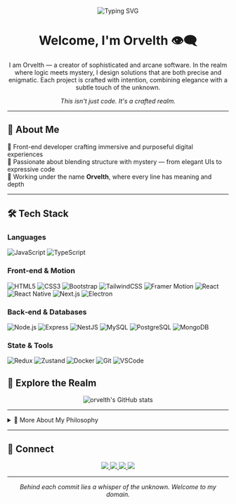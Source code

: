 <p align="center">
  <img src="https://readme-typing-svg.demolab.com?font=Fira+Code&size=22&pause=1000&color=9F79EE&center=true&vCenter=true&width=700&lines=Crafting+Software+with+Elegance+%26+Arcana.;Exploring+Where+Logic+Meets+Mystery.;Welcome+to+the+Realm+of+Orvelth." alt="Typing SVG" />
</p>

<h1 align="center">Welcome, I'm Orvelth 👁️‍🗨️</h1>

<p align="center">
I am Orvelth — a creator of sophisticated and arcane software.  
In the realm where logic meets mystery, I design solutions that are both precise and enigmatic.  
Each project is crafted with intention, combining elegance with a subtle touch of the unknown.  
</p>

<p align="center">
<i>This isn't just code. It's a crafted realm.</i>
</p>

---

## 🔮 About Me

🔸 Front-end developer crafting immersive and purposeful digital experiences  
🔸 Passionate about blending structure with mystery — from elegant UIs to expressive code  
🔸 Working under the name **Orvelth**, where every line has meaning and depth  

---

## 🛠️ Tech Stack

###  Languages
![JavaScript](https://img.shields.io/badge/JavaScript-F7DF1E?style=flat-square&logo=javascript&logoColor=black)
![TypeScript](https://img.shields.io/badge/TypeScript-3178C6?style=flat-square&logo=typescript&logoColor=white)

###  Front‑end & Motion
![HTML5](https://img.shields.io/badge/HTML5-E34F26?style=flat-square&logo=html5&logoColor=white)
![CSS3](https://img.shields.io/badge/CSS3-1572B6?style=flat-square&logo=css3&logoColor=white)
![Bootstrap](https://img.shields.io/badge/Bootstrap-7952B3?style=flat-square&logo=bootstrap&logoColor=white)
![TailwindCSS](https://img.shields.io/badge/TailwindCSS-38B2AC?style=flat-square&logo=tailwind-css&logoColor=white)
![Framer Motion](https://img.shields.io/badge/Framer%20Motion-333333?style=flat-square&logo=framer&logoColor=white)
![React](https://img.shields.io/badge/React-333333?style=flat-square&logo=react&logoColor=61DAFB)
![React Native](https://img.shields.io/badge/React%20Native-333333?style=flat-square&logo=react&logoColor=61DAFB)
![Next.js](https://img.shields.io/badge/Next.js-000000?style=flat-square&logo=next.js&logoColor=white)
![Electron](https://img.shields.io/badge/Electron-47848F?style=flat-square&logo=electron&logoColor=white)

###  Back‑end & Databases
![Node.js](https://img.shields.io/badge/Node.js-333333?style=flat-square&logo=node.js&logoColor=339933)
![Express](https://img.shields.io/badge/Express-333333?style=flat-square&logo=express&logoColor=white)
![NestJS](https://img.shields.io/badge/NestJS-E0234E?style=flat-square&logo=nestjs&logoColor=white)
![MySQL](https://img.shields.io/badge/MySQL-4479A1?style=flat-square&logo=mysql&logoColor=white)
![PostgreSQL](https://img.shields.io/badge/PostgreSQL-316192?style=flat-square&logo=postgresql&logoColor=white)
![MongoDB](https://img.shields.io/badge/MongoDB-47A248?style=flat-square&logo=mongodb&logoColor=white)

###  State & Tools
![Redux](https://img.shields.io/badge/Redux-764ABC?style=flat-square&logo=redux&logoColor=white)
![Zustand](https://img.shields.io/badge/Zustand-333333?style=flat-square&logo=zustand&logoColor=white)
![Docker](https://img.shields.io/badge/Docker-2496ED?style=flat-square&logo=docker&logoColor=white)
![Git](https://img.shields.io/badge/Git-F05032?style=flat-square&logo=git&logoColor=white)
![VSCode](https://img.shields.io/badge/VSCode-007ACC?style=flat-square&logo=visual-studio-code&logoColor=white)


## 🧭 Explore the Realm

<p align="center">
  <img src="https://github-readme-stats.vercel.app/api?username=orvelth&show_icons=true&theme=dark" alt="orvelth's GitHub stats" />
</p>

---

<details>
  <summary>🧠 More About My Philosophy</summary>
  <br/>
  I believe that code is not just syntax — it's the canvas where logic meets creativity.  
  My approach is to build with care, ship with precision, and hide magic within structure.
</details>

---

## 📡 Connect

<p align="center">
  <a href="mailto:orvelth@gmail.com">
    <img src="https://img.shields.io/badge/Email-D14836?style=flat-square&logo=gmail&logoColor=white" />
  </a>
  <a href="https://instagram.com/orvelth">
    <img src="https://img.shields.io/badge/Instagram-E4405F?style=flat-square&logo=instagram&logoColor=white" />
  </a>
  <a href="https://youtube.com/yourchannel">
    <img src="https://img.shields.io/badge/YouTube-FF0000?style=flat-square&logo=youtube&logoColor=white" />
  </a>
  <a href="https://linkedin.com/in/orvelth">
    <img src="https://img.shields.io/badge/LinkedIn-0077B5?style=flat-square&logo=linkedin&logoColor=white" />
  </a>
</p>

---

<p align="center"><i>Behind each commit lies a whisper of the unknown. Welcome to my domain.</i></p>
